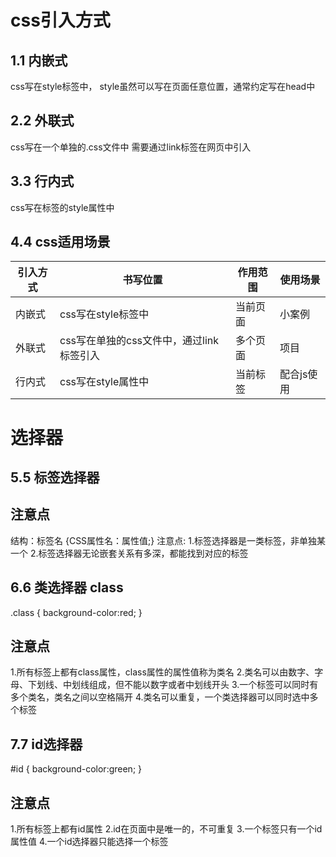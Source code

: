 # css引入方式

## 1.1 内嵌式
css写在style标签中，
style虽然可以写在页面任意位置，通常约定写在head中

## 2.2 外联式
css写在一个单独的.css文件中
需要通过link标签在网页中引入

## 3.3 行内式
css写在标签的style属性中

## 4.4 css适用场景
|  引入方式   | 书写位置  |  作用范围   | 使用场景  |
|  ----  | ----  |  ----   | ----  |
| 内嵌式  | css写在style标签中 | 当前页面  | 小案例 |
| 外联式  | css写在单独的css文件中，通过link标签引入 | 多个页面  | 项目 |
| 行内式  | css写在style属性中 | 当前标签  | 配合js使用 |

# 选择器

## 5.5 标签选择器
## 注意点
结构：标签名 {CSS属性名：属性值;}
注意点:
1.标签选择器是一类标签，非单独某一个
2.标签选择器无论嵌套关系有多深，都能找到对应的标签

## 6.6 类选择器 class
.class {
    background-color:red;
}

## 注意点
1.所有标签上都有class属性，class属性的属性值称为类名
2.类名可以由数字、字母、下划线、中划线组成，但不能以数字或者中划线开头
3.一个标签可以同时有多个类名，类名之间以空格隔开
4.类名可以重复，一个类选择器可以同时选中多个标签

## 7.7 id选择器
#id {
    background-color:green;
}

## 注意点
1.所有标签上都有id属性
2.id在页面中是唯一的，不可重复
3.一个标签只有一个id属性值
4.一个id选择器只能选择一个标签